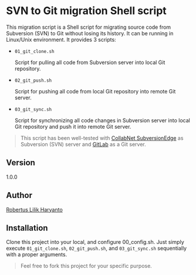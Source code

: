 SVN to Git migration Shell script
==========================

This migration script is a Shell script for migrating source code from Subversion (SVN) to Git without losing its history. It can be running in Linux/Unix environment. It provides 3 scripts:

- `01_git_clone.sh`
  
  Script for pulling all code from Subversion server into local Git repository.

- `02_git_push.sh`

  Script for pushing all code from local Git repository into remote Git server.

- `03_git_sync.sh`

  Script for synchronizing all code changes in Subversion server into local Git repository and push it into remote Git server.

  
> This script has been well-tested with [CollabNet SubversionEdge][subversionedge] as Subversion (SVN) server and [GitLab][gitlab] as a Git server.


## Version

1.0.0

## Author

[Robertus Lilik Haryanto][my-email]

## Installation

Clone this project into your local, and configure 00_config.sh. Just simply execute `01_git_clone.sh`, `02_git_push.sh`, and `03_git_sync.sh` sequentially with a proper arguments.


> Feel free to fork this project for your specific purpose.

   [my-email]: <mailto:robert.djokdja@gmail.com>
   [subversionedge]: <http://www.collab.net/products/subversion>
   [gitlab]: <https://about.gitlab.com/>
